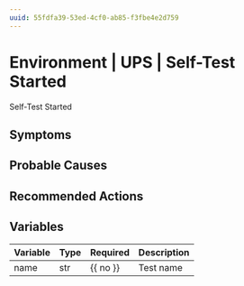 ```yaml
---
uuid: 55fdfa39-53ed-4cf0-ab85-f3fbe4e2d759
---
```

# Environment | UPS | Self-Test Started

Self-Test Started

## Symptoms

## Probable Causes

## Recommended Actions

## Variables

Variable | Type | Required | Description
--- | --- | --- | ---
name | str | {{ no }} | Test name
